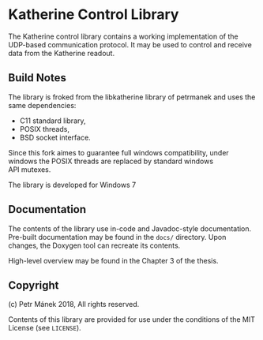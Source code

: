 Katherine Control Library
=========================

The Katherine control library contains a working implementation of the UDP-based communication protocol.
It may be used to control and receive data from the Katherine readout.


## Build Notes

The library is froked from the libkatherine library of petrmanek and uses the same dependencies:

 - C11 standard library,
 - POSIX threads,
 - BSD socket interface.
 
 Since this fork aimes to guarantee full windows compatibility, under windows the POSIX threads are replaced by standard windows  
 API mutexes.

 The library is developed for Windows 7


## Documentation

The contents of the library use in-code and Javadoc-style documentation.
Pre-built documentation may be found in the `docs/` directory. Upon changes, the Doxygen tool can recreate its contents.

High-level overview may be found in the Chapter 3 of the thesis.


## Copyright

(c) Petr Mánek 2018, All rights reserved.

Contents of this library are provided for use under the conditions of the MIT License (see `LICENSE`).
